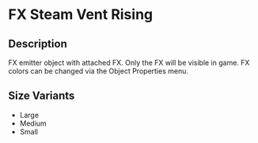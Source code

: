 # FX Steam Vent Rising

## Description

FX emitter object with attached FX. Only the FX will be visible in game. FX colors can be changed via the Object Properties menu.

## Size Variants

* Large
* Medium
* Small
